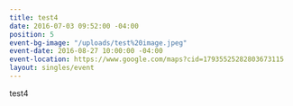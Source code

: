 ```yaml
---
title: test4
date: 2016-07-03 09:52:00 -04:00
position: 5
event-bg-image: "/uploads/test%20image.jpeg"
event-date: 2016-08-27 10:00:00 -04:00
event-location: https://www.google.com/maps?cid=17935525282803673115
layout: singles/event
---
```


test4
